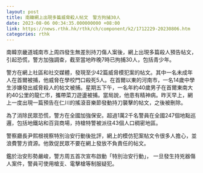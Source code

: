 ```yaml
---
layout: post
title: 南韓網上出現多篇威脅殺人帖文　警方拘捕30人
date: 2023-08-06 00:34:35.000000000 +08:00
link: https://news.rthk.hk/rthk/ch/component/k2/1712229-20230806.htm
categories: rthk
---
```


南韓京畿道城南市上周四發生無差別持刀傷人案後，網上出現多篇殺人預告帖文，引起恐慌，警方加強調查，截至當地昨晚7時已拘捕30人，包括青少年。

警方在網上社區和社交媒體，發現至少42篇威脅模犯案的帖文。其中一名未成年人在首爾被捕，他威脅在學校門口殺死5人。在首爾以東的河南市，一名14歲中學生涉嫌發出威脅殺人的帖文被捕。星期五下午，一名年約40歲男子在首爾東南大約40公里的龍仁市，攜帶菜刀遊盪被捕。當局說，他患有精神病。昨天早上，網上一度出現一篇預告在仁川的搖滾音樂節發動持刀襲擊的帖文，之後被刪除。

為了消除民眾恐慌，警方在全國加強保安。超過1萬2千名警員在全國247個地點巡邏，包括地鐵站和百貨商場，持槍特警被派往43個人口稠密地區。

警察廳長尹熙根視察特別治安行動後批評，網上的模仿犯案帖文令很多人擔心，並浪費警方資源。他敦促民眾不要在網上發放不負責任的帖文。

鑑於治安形勢嚴峻，警方周五首次宣布啟動「特別治安行動」， 一旦發生持兇器傷人案件，警員可使用槍支、電擊槍等制服疑犯。
